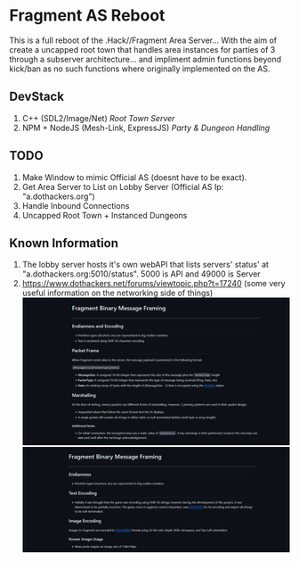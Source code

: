 # Fragment AS Reboot
 This is a full reboot of the .Hack//Fragment Area Server... With the aim of create a uncapped root town that handles area instances for parties of 3 through a subserver architecture... and impliment admin functions beyond kick/ban as no such functions where originally implemented on the AS.

 ## DevStack
 1. C++ (SDL2/Image/Net)                _Root Town Server_
 2. NPM + NodeJS (Mesh-Link, ExpressJS) _Party & Dungeon Handling_

 ## TODO
 1. Make Window to mimic Official AS (doesnt have to be exact).
 2. Get Area Server to List on Lobby Server (Official AS Ip: "a.dothackers.org")
 3. Handle Inbound Connections
 4. Uncapped Root Town + Instanced Dungeons

 ## Known Information
 1. The lobby server hosts it's own webAPI that lists servers' status' at "a.dothackers.org:5010/status". 5000 is API and 49000 is Server
 2. https://www.dothackers.net/forums/viewtopic.php?t=17240 (some very useful information on the networking side of things)
 ![Alt text](InfoDocs/Fragment%20Binary%20Message%20Framing%20-%200.png?raw=true "Fragment Binary Message Framing - 0")
 ![Alt text](InfoDocs/Fragment%20Binary%20Message%20Framing%20-%201.png?raw=true "Fragment Binary Message Framing - 1")

